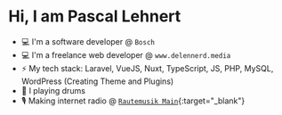 # Hi, I am Pascal Lehnert

- 💻 I'm a software developer @ ``Bosch``
- 💻 I'm a freelance web developer @ ``www.delennerd.media`` 
- ⚡️ My tech stack: Laravel, VueJS, Nuxt, TypeScript, JS, PHP, MySQL, WordPress (Creating Theme and Plugins)
- 🥁 I playing drums
- 🎙️ Making internet radio @ [``Rautemusik Main``](https://rm.fm/main){:target="_blank"}
